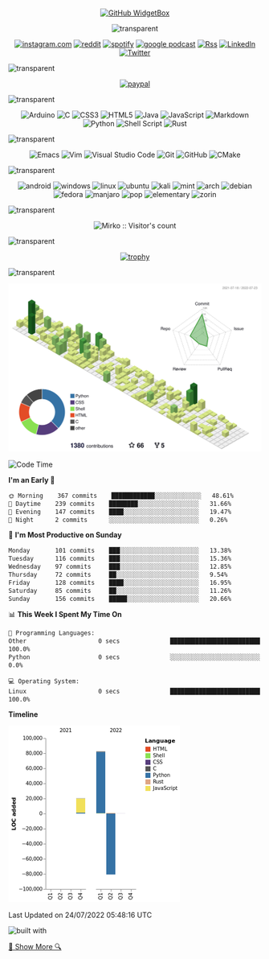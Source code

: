 #
 
<div align="center">
 
 [![GitHub WidgetBox](https://github-widgetbox.vercel.app/api/profile?username=Mirko-r&data=followers,repositories,stars,commits)](https://github.com/Jurredr/github-widgetbox)

![transparent](https://capsule-render.vercel.app/api?type=transparent&fontColor=703ee5&text=Social&height=150&fontSize=60)
 
[![instagram.com](https://img.shields.io/badge/Instagram-E4405F?style=for-the-badge&logo=instagram&logoColor=white)](https://instagram.com/mirko_rovere/)
[![reddit](https://img.shields.io/badge/Reddit-FF4500?style=for-the-badge&logo=reddit&logoColor=white)](https://reddit.com/user/mirkou)
[![spotify](https://img.shields.io/badge/Spotify-1ED760?&style=for-the-badge&logo=spotify&logoColor=white)](https://open.spotify.com/show/58cchaSIqWwuQ9pRYeX4kY)
[![google podcast](https://img.shields.io/badge/Google_Podcasts-4285F4?style=for-the-badge&logo=google-podcasts&logoColor=white)](https://www.google.com/podcasts?feed=aHR0cHM6Ly9hbmNob3IuZm0vcy8zZTQ0ZTMzMC9wb2RjYXN0L3Jzcw==)
[![Rss](https://img.shields.io/badge/rss-F88900?style=for-the-badge&logo=rss&logoColor=white)](https://mirko-r.github.io/blog/feed.xml)
[![LinkedIn](https://img.shields.io/badge/linkedin-%230077B5.svg?style=for-the-badge&logo=linkedin&logoColor=white)](https://www.linkedin.com/in/mirko-rovere-695a67203)
[![Twitter](https://img.shields.io/badge/Twitter-%231DA1F2.svg?style=for-the-badge&logo=Twitter&logoColor=white)](https://twitter.com/RovereMirko)

</div>

![transparent](https://capsule-render.vercel.app/api?type=transparent&fontColor=703ee5&text=Support&height=150&fontSize=60&desc=My%20Work&descAlignY=75&descAlign=60)

<div align="center">

[![paypal](https://img.shields.io/badge/PayPal-00457C?style=for-the-badge&logo=paypal&logoColor=white)](https://paypal.me/stupidamentepod)

</div>

![transparent](https://capsule-render.vercel.app/api?type=transparent&fontColor=703ee5&text=Language&height=150&fontSize=60&desc=That%20I%20Know&descAlignY=75&descAlign=60)

<div align="center">

![Arduino](https://img.shields.io/badge/-Arduino-00979D?style=for-the-badge&logo=Arduino&logoColor=white) 
![C](https://img.shields.io/badge/c-%2300599C.svg?style=for-the-badge&logo=c&logoColor=white) 
![CSS3](https://img.shields.io/badge/css3-%231572B6.svg?style=for-the-badge&logo=css3&logoColor=white) 
![HTML5](https://img.shields.io/badge/html5-%23E34F26.svg?style=for-the-badge&logo=html5&logoColor=white) 
![Java](https://img.shields.io/badge/java-%23ED8B00.svg?style=for-the-badge&logo=java&logoColor=white) 
![JavaScript](https://img.shields.io/badge/javascript-%23323330.svg?style=for-the-badge&logo=javascript&logoColor=%23F7DFE) 
![Markdown](https://img.shields.io/badge/markdown-%23000000.svg?style=for-the-badge&logo=markdown&logoColor=white)
![Python](https://img.shields.io/badge/python-3670A0?style=for-the-badge&logo=python&logoColor=ffdd54)
![Shell Script](https://img.shields.io/badge/shell_script-%23121011.svg?style=for-the-badge&logo=gnu-bash&logoColor=white) 
![Rust](https://img.shields.io/badge/rust-%23000000.svg?style=for-the-badge&logo=rust&logoColor=white)
 
</div>

![transparent](https://capsule-render.vercel.app/api?type=transparent&fontColor=703ee5&text=Other%20Stuffs&height=150&fontSize=60&desc=That%20I%20Know&descAlignY=75&descAlign=60)

<div align="center">

![Emacs](https://img.shields.io/badge/Emacs-%237F5AB6.svg?&style=for-the-badge&logo=gnu-emacs&logoColor=white) ![Vim](https://img.shields.io/badge/VIM-%2311AB00.svg?style=for-the-badge&logo=vim&logoColor=white) ![Visual Studio Code](https://img.shields.io/badge/Visual%20Studio%20Code-0078d7.svg?style=for-the-badge&logo=visual-studio-code&logoColor=white) ![Git](https://img.shields.io/badge/git-%23F05033.svg?style=for-the-badge&logo=git&logoColor=white) ![GitHub](https://img.shields.io/badge/github-%23121011.svg?style=for-the-badge&logo=github&logoColor=white) ![CMake](https://img.shields.io/badge/CMake-%23008FBA.svg?style=for-the-badge&logo=cmake&logoColor=white)

</div>

![transparent](https://capsule-render.vercel.app/api?type=transparent&fontColor=703ee5&text=OS&height=150&fontSize=60&desc=That%20I%20Know&descAlignY=75&descAlign=60)

<div align="center">

![android](https://img.shields.io/badge/Android-3DDC84?style=for-the-badge&logo=android&logoColor=white) ![windows](https://img.shields.io/badge/Windows-0078D6?style=for-the-badge&logo=windows&logoColor=white) ![linux](https://img.shields.io/badge/Linux-FCC624?style=for-the-badge&logo=linux&logoColor=black) ![ubuntu](https://img.shields.io/badge/Ubuntu-E95420?style=for-the-badge&logo=ubuntu&logoColor=white) ![kali](https://img.shields.io/badge/Kali_Linux-557C94?style=for-the-badge&logo=kali-linux&logoColor=white) ![mint](https://img.shields.io/badge/Linux_Mint-87CF3E?style=for-the-badge&logo=linux-mint&logoColor=white) ![arch](https://img.shields.io/badge/Arch_Linux-1793D1?style=for-the-badge&logo=arch-linux&logoColor=white) ![debian](https://img.shields.io/badge/Debian-A81D33?style=for-the-badge&logo=debian&logoColor=white) ![fedora](https://img.shields.io/badge/Fedora-294172?style=for-the-badge&logo=fedora&logoColor=white) ![manjaro](https://img.shields.io/badge/manjaro-35BF5C?style=for-the-badge&logo=manjaro&logoColor=white) ![pop](https://img.shields.io/badge/Pop!_OS-48B9C7?style=for-the-badge&logo=Pop!_OS&logoColor=white) ![elementary](https://img.shields.io/badge/Elementary%20OS-64BAFF?style=for-the-badge&logo=elementary&logoColor=white) ![zorin](https://img.shields.io/badge/Zorin%20OS-0CC1F3?style=for-the-badge&logo=zorin&logoColor=white)

</div>

![transparent](https://capsule-render.vercel.app/api?type=transparent&fontColor=703ee5&text=Visitor's&height=150&fontSize=60&desc=Count&descAlignY=75&descAlign=60)

<div align="center">

![Mirko :: Visitor's count](https://profile-counter.glitch.me/{Mirko-r}/count.svg)

</div>

![transparent](https://capsule-render.vercel.app/api?type=transparent&fontColor=703ee5&text=My&height=150&fontSize=60&desc=Trophies&descAlignY=75&descAlign=60)

<div align="center">

[![trophy](https://github-profile-trophy.vercel.app/?username=Mirko-r)](https://github.com/ryo-ma/github-profile-trophy)

</div>

![transparent](https://capsule-render.vercel.app/api?type=transparent&fontColor=703ee5&text=Github&height=150&fontSize=60&desc=Stats&descAlignY=75&descAlign=60)

<div align="center">
 
![](./profile-3d-contrib/profile-green-animate.svg)

</div>

<!--START_SECTION:waka-->
![Code Time](http://img.shields.io/badge/Code%20Time-191%20hrs%2025%20mins-blue)

**I'm an Early 🐤** 

```text
🌞 Morning    367 commits    ████████████░░░░░░░░░░░░░   48.61% 
🌆 Daytime    239 commits    ████████░░░░░░░░░░░░░░░░░   31.66% 
🌃 Evening    147 commits    ████░░░░░░░░░░░░░░░░░░░░░   19.47% 
🌙 Night      2 commits      ░░░░░░░░░░░░░░░░░░░░░░░░░   0.26%

```
📅 **I'm Most Productive on Sunday** 

```text
Monday       101 commits    ███░░░░░░░░░░░░░░░░░░░░░░   13.38% 
Tuesday      116 commits    ███░░░░░░░░░░░░░░░░░░░░░░   15.36% 
Wednesday    97 commits     ███░░░░░░░░░░░░░░░░░░░░░░   12.85% 
Thursday     72 commits     ██░░░░░░░░░░░░░░░░░░░░░░░   9.54% 
Friday       128 commits    ████░░░░░░░░░░░░░░░░░░░░░   16.95% 
Saturday     85 commits     ██░░░░░░░░░░░░░░░░░░░░░░░   11.26% 
Sunday       156 commits    █████░░░░░░░░░░░░░░░░░░░░   20.66%

```


📊 **This Week I Spent My Time On** 

```text
💬 Programming Languages: 
Other                    0 secs              █████████████████████████   100.0% 
Python                   0 secs              ░░░░░░░░░░░░░░░░░░░░░░░░░   0.0%

💻 Operating System: 
Linux                    0 secs              █████████████████████████   100.0%

```

**Timeline**

![Chart not found](https://raw.githubusercontent.com/Mirko-r/Mirko-r/main/charts/bar_graph.png) 


 Last Updated on 24/07/2022 05:48:16 UTC
<!--END_SECTION:waka-->

![built with](http://ForTheBadge.com/images/badges/built-by-developers.svg)

[🔎 Show More 🔍](https://github.com/Mirko-r?tab="repositories")
